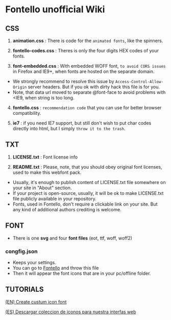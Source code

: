 # Fontello unofficial Wiki 
 

## CSS
1. **animation.css**       : There is code for the `animated fonts`, like the spinners.

2. **fontello-codes.css**  : Theres is only the four digits HEX codes of your fonts.

3. **font-embedded.css**   : With embedded WOFF font, `to avoid CORS issues` in Firefox and IE9+, when fonts are hosted on the separate domain.
- We strongly recommend to resolve this issue by `Access-Control-Allow-Origin` server headers. But if you ok with dirty hack this file is for you. 
- Note, that data url moved to separate @font-face to avoid problems with <IE9, when string is too long.

4. **fontello.css**      : `recommendation code` that you can use for better browser compatibility.

5. **ie7**            : if you need IE7 support, but still don't wish to put char codes
  directly into html, but I simply `throw it to the trash`.


## TXT
1. **LICENSE.txt**          : Font license info

2. **README.txt**          : Please, note, that you should obey original font licenses, used to make this webfont pack. 
- Usually, it's enough to publish content of LICENSE.txt file somewhere on your
  site in "About" section.
- If your project is open-source, usually, it will be ok to make LICENSE.txt
  file publicly available in your repository.
- Fonts, used in Fontello, don't require a clickable link on your site.
  But any kind of additional authors crediting is welcome.


## FONT
- There is one **svg** and four **font files** (eot, ttf, woff, woff2)


### congfig.json
- Keeps your settings.
- You can go to [Fontello](https://fontello.com) and throw this file
- Then it will appear the font icons that are in your pc/offline folder.


## TUTORIALS
[  (EN) Create custum icon font](https://youtu.be/XCt_v1JEVSs)

[  (ES) Descargar coleccion de iconos para nuestra interfas web](https://youtu.be/0uWvTVa8NfU?t=57)